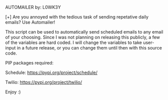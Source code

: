 AUTOMAILER by: L0WK3Y

[+] Are you annoyed with the tedious task of sending repetative daily emails? Use Automailer!
 
This script can be used to automatically send scheduled emails to any email of your choosing. 
Since I was not planning on releasing this publicly, a few of the variables are hard coded. 
I will change the variables to take user-input in a future release, or you can change them until then with this source code.


PIP packages required:

Schedule: https://pypi.org/project/schedule/


Twilio: https://pypi.org/project/twilio/

Enjoy :)
